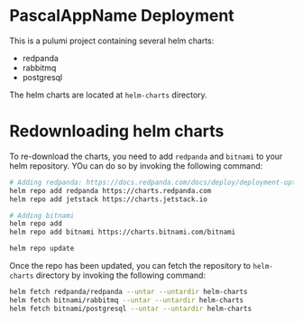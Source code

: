 # PascalAppName Deployment

This is a pulumi project containing several helm charts:

- redpanda
- rabbitmq
- postgresql

The helm charts are located at `helm-charts` directory.

# Redownloading helm charts

To re-download the charts, you need to add `redpanda` and `bitnami` to your helm repository.
YOu can do so by invoking the following command:

```bash
# Adding redpanda: https://docs.redpanda.com/docs/deploy/deployment-option/self-hosted/kubernetes/local-guide/
helm repo add redpanda https://charts.redpanda.com
helm repo add jetstack https://charts.jetstack.io

# Adding bitnami
helm repo add 
helm repo add bitnami https://charts.bitnami.com/bitnami

helm repo update
```

Once the repo has been updated, you can fetch the repository to `helm-charts` directory by invoking the following command:

```bash
helm fetch redpanda/redpanda --untar --untardir helm-charts
helm fetch bitnami/rabbitmq --untar --untardir helm-charts
helm fetch bitnami/postgresql --untar --untardir helm-charts
```